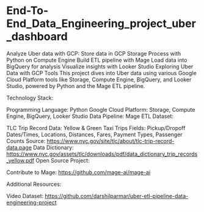 # End-To-End_Data_Engineering_project_uber_dashboard
Analyze Uber data with GCP: Store data in GCP Storage Process with Python on Compute Engine Build ETL pipeline with Mage Load data into BigQuery for analysis Visualize insights with Looker Studio
Exploring Uber Data with GCP Tools
This project dives into Uber data using various Google Cloud Platform tools like Storage, Compute Engine, BigQuery, and Looker Studio, powered by Python and the Mage ETL pipeline.

Technology Stack:

Programming Language: Python
Google Cloud Platform: Storage, Compute Engine, BigQuery, Looker Studio
Data Pipeline: Mage ETL
Dataset:

TLC Trip Record Data: Yellow & Green Taxi Trips
Fields: Pickup/Dropoff Dates/Times, Locations, Distances, Fares, Payment Types, Passenger Counts
Source: https://www.nyc.gov/site/tlc/about/tlc-trip-record-data.page
Data Dictionary: https://www.nyc.gov/assets/tlc/downloads/pdf/data_dictionary_trip_records_yellow.pdf
Open Source Project:

Contribute to Mage: https://github.com/mage-ai/mage-ai

Additional Resources:

Video Dataset: https://github.com/darshilparmar/uber-etl-pipeline-data-engineering-project


